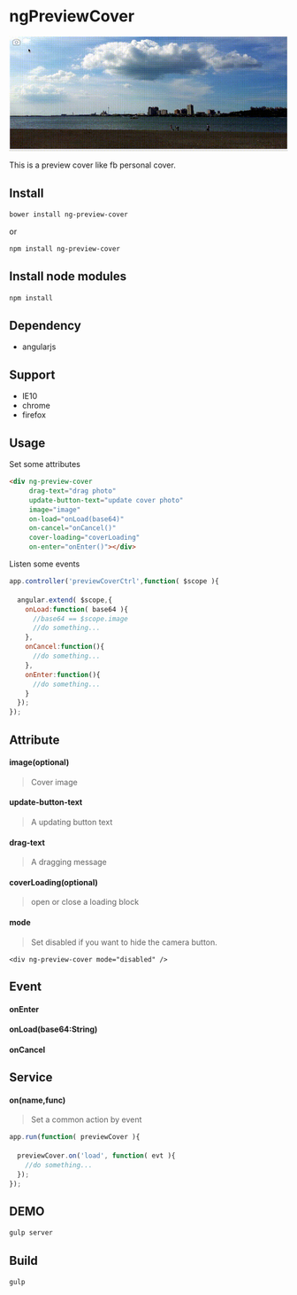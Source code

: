 ngPreviewCover
===================================

![demo image](/images/previewCover.gif)

This is a preview cover like fb personal cover.

## Install

```bash
bower install ng-preview-cover
```
or

```bash
npm install ng-preview-cover
```

## Install node modules

```bash
npm install
```

## Dependency

* angularjs

## Support

* IE10
* chrome
* firefox

## Usage

Set some attributes

```html
<div ng-preview-cover
     drag-text="drag photo"
     update-button-text="update cover photo"
     image="image"
     on-load="onLoad(base64)"
     on-cancel="onCancel()"
     cover-loading="coverLoading" 
     on-enter="onEnter()"></div>
```

Listen some events
```js
app.controller('previewCoverCtrl',function( $scope ){

  angular.extend( $scope,{
    onLoad:function( base64 ){
      //base64 == $scope.image
      //do something...
    },
    onCancel:function(){
      //do something...
    },
    onEnter:function(){
      //do something...
    }
  });
});
```

## Attribute

#### image(optional)
> Cover image

#### update-button-text
> A updating button text

#### drag-text
> A dragging message

#### coverLoading(optional)
> open or close a loading block

#### mode
> Set disabled if you want to hide the camera button.

```
<div ng-preview-cover mode="disabled" />
```

## Event

#### onEnter

#### onLoad(base64:String)

#### onCancel

## Service

#### on(name,func)
> Set a common action by event

```js
app.run(function( previewCover ){

  previewCover.on('load', function( evt ){
    //do something...
  });
});
```


## DEMO

```bash
gulp server
```

## Build

```bash
gulp
```

